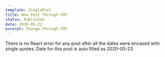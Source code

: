 ```yaml
---
template: SinglePost
title: New Post Through CMS
status: Published
date: 2020-05-22
excerpt: Change through CMS
---
```

There is no React error for any post after all the dates were encased with single quotes. Date for this post is auto filled as 2020-05-23.
